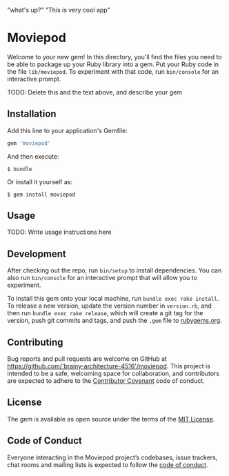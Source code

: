 "what's up?"
"This is very cool app"

# Moviepod

Welcome to your new gem! In this directory, you'll find the files you need to be able to package up your Ruby library into a gem. Put your Ruby code in the file `lib/moviepod`. To experiment with that code, run `bin/console` for an interactive prompt.

TODO: Delete this and the text above, and describe your gem

## Installation

Add this line to your application's Gemfile:

```ruby
gem 'moviepod'
```

And then execute:

    $ bundle

Or install it yourself as:

    $ gem install moviepod

## Usage

TODO: Write usage instructions here

## Development

After checking out the repo, run `bin/setup` to install dependencies. You can also run `bin/console` for an interactive prompt that will allow you to experiment.

To install this gem onto your local machine, run `bundle exec rake install`. To release a new version, update the version number in `version.rb`, and then run `bundle exec rake release`, which will create a git tag for the version, push git commits and tags, and push the `.gem` file to [rubygems.org](https://rubygems.org).

## Contributing

Bug reports and pull requests are welcome on GitHub at https://github.com/'brainy-architecture-4516'/moviepod. This project is intended to be a safe, welcoming space for collaboration, and contributors are expected to adhere to the [Contributor Covenant](http://contributor-covenant.org) code of conduct.

## License

The gem is available as open source under the terms of the [MIT License](https://opensource.org/licenses/MIT).

## Code of Conduct

Everyone interacting in the Moviepod project’s codebases, issue trackers, chat rooms and mailing lists is expected to follow the [code of conduct](https://github.com/'brainy-architecture-4516'/moviepod/blob/master/CODE_OF_CONDUCT.md).
